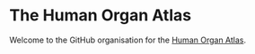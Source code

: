 # The Human Organ Atlas

Welcome to the GitHub organisation for the [Human Organ Atlas](https://human-organ-atlas.esrf.eu/).
